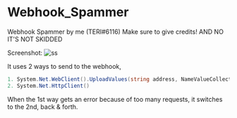 # Webhook_Spammer
Webhook Spammer by me (TERI#6116) Make sure to give credits! AND NO IT'S NOT SKIDDED

Screenshot:
![ss](https://cdn.discordapp.com/attachments/818588428685148200/823175617461092372/webhookspammer.png)

It uses 2 ways to send to the webhook,
```cs
1. System.Net.WebClient().UploadValues(string address, NameValueCollection data)
2. System.Net.HttpClient()
```
When the 1st way gets an error because of too many requests, it switches to the 2nd, back & forth.
